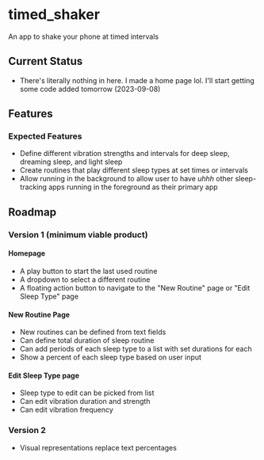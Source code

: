 # timed_shaker

An app to shake your phone at timed intervals

## Current Status
- There's literally nothing in here. I made a home page lol. I'll start getting some code added tomorrow (2023-09-08)

## Features
### Expected Features
- Define different vibration strengths and intervals for deep sleep, dreaming sleep, and light sleep
- Create routines that play different sleep types at set times or intervals
- Allow running in the background to allow user to have _uhhh_ other sleep-tracking apps running in the foreground as their primary app

## Roadmap
### Version 1 (minimum viable product)
#### Homepage
- A play button to start the last used routine
- A dropdown to select a different routine
- A floating action button to navigate to the "New Routine" page or "Edit Sleep Type" page

#### New Routine Page
- New routines can be defined from text fields
- Can define total duration of sleep routine
- Can add periods of each sleep type to a list with set durations for each
- Show a percent of each sleep type based on user input

#### Edit Sleep Type page
- Sleep type to edit can be picked from list
- Can edit vibration duration and strength
- Can edit vibration frequency

### Version 2
- Visual representations replace text percentages
